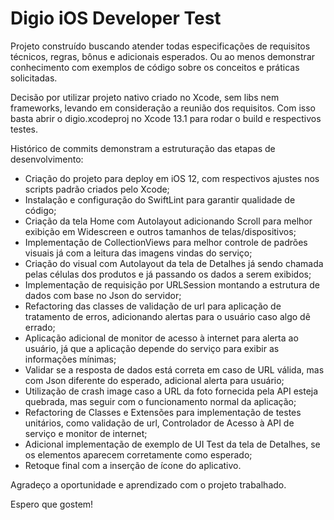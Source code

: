 # Digio iOS Developer Test

Projeto construído buscando atender todas especificações de requisitos técnicos, regras, bônus e adicionais esperados. Ou ao menos demonstrar conhecimento com exemplos de código sobre os conceitos e práticas solicitadas.

Decisão por utilizar projeto nativo criado no Xcode, sem libs nem frameworks, levando em consideração a reunião dos requisitos. Com isso basta abrir o digio.xcodeproj no Xcode 13.1 para rodar o build e respectivos testes.

Histórico de commits demonstram a estruturação das etapas de desenvolvimento:

- Criação do projeto para deploy em iOS 12, com respectivos ajustes nos scripts padrão criados pelo Xcode;
- Instalação e configuração do SwiftLint para garantir qualidade de código;
- Criação da tela Home com Autolayout adicionando Scroll para melhor exibição em Widescreen e outros tamanhos de telas/dispositivos;
- Implementação de CollectionViews para melhor controle de padrões visuais já com a leitura das imagens vindas do serviço;
- Criação do visual com Autolayout da tela de Detalhes já sendo chamada pelas células dos produtos e já passando os dados a serem exibidos;
- Implementação de requisição por URLSession montando a estrutura de dados com base no Json do servidor;
- Refactoring das classes de validação de url para aplicação de tratamento de erros, adicionando alertas para o usuário caso algo dê errado;
- Aplicação adicional de monitor de acesso à internet para alerta ao usuário, já que a aplicação depende do serviço para exibir as informações mínimas;
- Validar se a resposta de dados está correta em caso de URL válida, mas com Json diferente do esperado, adicional alerta para usuário;
- Utilização de crash image caso a URL da foto fornecida pela API esteja quebrada, mas seguir com o funcionamento normal da aplicação;
- Refactoring de Classes e Extensões para implementação de testes unitários, como validação de url, Controlador de Acesso à API de serviço e monitor de internet;
- Adicional implementação de exemplo de UI Test da tela de Detalhes, se os elementos aparecem corretamente como esperado;
- Retoque final com a inserção de ícone do aplicativo.

Agradeço a oportunidade e aprendizado com o projeto trabalhado.

Espero que gostem!

